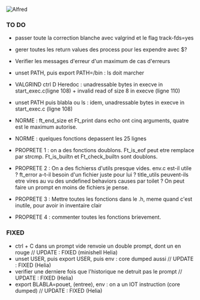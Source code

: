 ![Alfred](https://github.com/leitn/MiniAlfred_shared/assets/104629160/337ddfbe-ab55-425b-bc64-a138bc66ea9d)


### TO DO
* passer toute la correction blanche avec valgrind et le flag track-fds=yes
* gerer toutes les return values des process pour les expendre avec $?
* Verifier les messages d'erreur d'un maximum de cas d'erreurs
* unset PATH, puis export PATH=/bin : ls doit marcher
* VALGRIND ctrl D Heredoc : unadressable bytes in execve in start_exec.c(ligne 108) + invalid read of size 8 in execve (ligne 110)
* unset PATH puis blabla ou ls : idem, unadressable bytes in execve in start_exec.c (ligne 108)


* NORME : ft_end_size et Ft_print dans echo ont cinq arguments, quatre est le maximum autorise.
* NORME : quelques fonctions depassent les 25 lignes
* PROPRETE 1 : on a des fonctions doublons. Ft_is_eof peut etre remplace par strcmp. Ft_is_builtn et Ft_check_builtn sont doublons.
* PROPRETE 2 : On a des fichierss d'utils presque vides. env.c est-il utile ? ft_error a-t-il besoin d'un fichier juste pour lui ? title_utils peuvent-ils etre vires au vu des undefined behaviors causes par toilet ? On peut faire un prompt en moins de fichiers je pense.
* PROPRETE 3 : Mettre toutes les fonctions dans le .h, meme quand c'est inutile, pour avoir in inventaire clair
* PROPRETE 4 : commenter toutes les fonctions brievement.

### FIXED

* ctrl + C dans un prompt vide renvoie un double prompt, dont un en rouge // UPDATE : FIXED (minishell Helia)
* unset USER, puis export USER, puis env : core dumped aussi // UPDATE : FIXED (Helia)
* verifier une derniere fois que l'historique ne detruit pas le prompt // UPDATE : FIXED (Helia)
* export BLABLA=pouet, (entree), env : on a un IOT instruction (core dumped) // UPDATE : FIXED (Helia)
